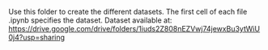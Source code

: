 Use this folder to create the different datasets. The first cell of each file .ipynb specifies the dataset.
Dataset available at: https://drive.google.com/drive/folders/1iuds2Z808nEZVwj74jewxBu3ytWiU0j4?usp=sharing
